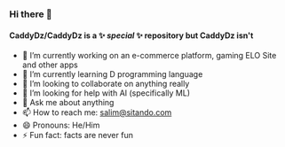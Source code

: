 ### Hi there 👋

#### **CaddyDz/CaddyDz** is a ✨ _special_ ✨ repository but CaddyDz isn't

- 🔭 I’m currently working on an e-commerce platform, gaming ELO Site and other apps
- 🌱 I’m currently learning D programming language
- 👯 I’m looking to collaborate on anything really
- 🤔 I’m looking for help with AI (specifically ML)
- 💬 Ask me about anything
- 📫 How to reach me: salim@sitando.com
- 😄 Pronouns: He/Him
- ⚡ Fun fact: facts are never fun

